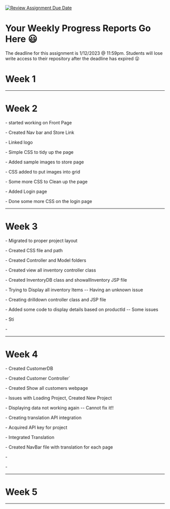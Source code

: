 [![Review Assignment Due Date](https://classroom.github.com/assets/deadline-readme-button-24ddc0f5d75046c5622901739e7c5dd533143b0c8e959d652212380cedb1ea36.svg)](https://classroom.github.com/a/i_Ea0LCS)
# Your Weekly Progress Reports Go Here :smiley:

The deadline for this assignment is 1/12/2023 @ 11:59pm. Students will lose write access to their repository after the deadline has expired :open_mouth:


<h1>Week 1</h1>

<hr>

<h1>Week 2</h1>
<p>- started working on Front Page</p>
<p>- Created Nav bar and Store Link</p>
<p>- Linked logo</p>
<p>- Simple CSS to tidy up the page</p>
<p>- Added sample images to store page</p>
<p>- CSS added to put images into grid</p>
<p>- Some more CSS to Clean up the page</p>
<p>- Added Login page</p>
<p>- Done some more CSS on the login page</p>
<hr>

<h1>Week 3</h1>
<p>- Migrated to proper project layout</p>
<p>- Created CSS file and path</p>
<p>- Created Controller and Model folders</p>
<p>- Created view all inventory controller class</p>
<p>- Created InventoryDB class and showallInventory JSP file</p>
<p>- Trying to Display all inventory Items -- Having an unknown issue</p>
<p>- Creating drilldown controller class and JSP file</p>
<p>- Added some code to display details based on productId -- Some issues</p>
<p>- Sti</p>
<p>- </p>

<hr>

<h1>Week 4</h1>
<p>- Created CustomerDB</p>
<p>- Created Customer Controller`</p>
<p>- Created Show all customers webpage</p>
<p>- Issues with Loading Project, Created New Project</p>
<p>- Displaying data not working again -- Cannot fix it!!</p>
<p>- Creating translation API integration</p>
<p>- Acquired API key for project</p>
<p>- Integrated Translation</p>
<p>- Created NavBar file with translation for each page</p>
<p>- </p>
<p>- </p>
<hr>

<h1>Week 5</h1>
<hr>